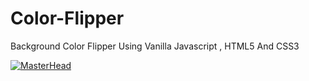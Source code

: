 # Color-Flipper
Background Color Flipper Using Vanilla Javascript , HTML5 And CSS3




[![MasterHead](https://github.com/anmolg84/Color-Flipper/blob/main/Color-Flipper%F0%9F%9A%80.png)](https://www.linkedin.com/in/anmol-gupta-95b354211/)
